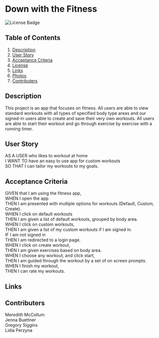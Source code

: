 # Down with the Fitness
![License Badge](https://shields.io/badge/license-MIT-green)

## Table of Contents
1. [Description](#description)
2. [User Story](#user-story)
3. [Acceptance Criteria](#acceptance-criteria)
4. [License](#license)
5. [Links](#links)
6. [Photos](#photos)
7. [Contributers](#contributers)

## Description
This project is an app that focuses on fitness. All users are able to view standard workouts with all types of specified body type areas and our signed-in users able to create and save their very own workouts. All users are able to start their workout and go through exercise by exercise with a running timer.

## User Story
AS A USER who likes to workout at home <br>
I WANT TO have an easy to use app for custom workouts <br>
SO THAT I can tailor my workouts to my goals.

## Acceptance Criteria
GIVEN that I am using the fitness app, <br>
WHEN I open the app <br>
THEN I am presented with multiple options for workouts (Default, Custom, Create). <br> WHEN I click on default workouts <br>
THEN I am given a list of default workouts, grouped by body area. <br>
WHEN I click on custom workouts, <br>
THEN I am given a list of my custom workouts if I am signed in. <br>
IF I am not signed in <br>
THEN I am redirected to a login page. <br>
WHEN I click on create workout, <br>
THEN I am given exercises based on body area. <br>
WHEN I choose any workout, and click start, <br>
THEN I am guided through the workout by a set of on screen prompts. <br>
WHEN I finish my workout, <br>
THEN I can rate my workouts. <br>

## Links

## Contributers
Meredith McCollum <br>
Jenna Buettner  <br>
Gregory Siggins <br>
Lidia Perzyna
